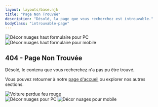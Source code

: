 ```yaml
---
layout: layouts/base.njk
title: "Page Non Trouvée"
description: "Désolé, la page que vous recherchez est introuvable."
bodyClass: "introuvable-page"
---
```



<section id="page-non-trouvee">
  <!-- Image de nuage pour le ciel, version PC -->
  <img src="{{ '/images/oups/nuage-oups-ciel-pc.svg' | url }}" class="ciel-nuages-decor pc-svg" alt="Décor nuages haut formulaire pour PC">
  
  <!-- Image de nuage pour le ciel, version mobile -->
  <img src="{{ '/images/oups/nuage-oups-ciel-mobile.svg' | url }}" class="ciel-nuages-decor mobile-svg" alt="Décor nuages haut formulaire pour mobile">


  <div class="container text-center">
    <h1 class="poppins-regular-titre-page-non-trouvee">404 - Page Non Trouvée</h1>
    <p class="poppins-regular-texte-page-non-trouvee">Désolé, le contenu que vous recherchez n'a pas pu être trouvé.</p>
    <p class="poppins-regular-texte-page-non-trouvee">Vous pouvez retourner à notre <a href="{{ '/' | url }}" class="styled-link-home">page d'accueil</a> ou explorer nos autres sections.</p>
    <!-- SVG for PC -->
    <img src="{{ '/images/car-perdu-svgrepo-com.svg' | url }}" class="voiture-stop" alt="Voiture perdue feu rouge">
  </div>

  <div class="oups-container">
    <!-- SVG for PC -->
    <img src="{{ '/images/oups/nuage-oups-bas-pc.svg' | url }}" class="sol-nuages-decor pc-svg" alt="Décor nuages pour PC">
    <!-- SVG for mobile -->
    <img src="{{ '/images/oups/nuage-oups-bas-mobile.svg' | url }}" class="sol-nuages-decor mobile-svg" alt="Décor nuages pour mobile">
  </div>
</section>

